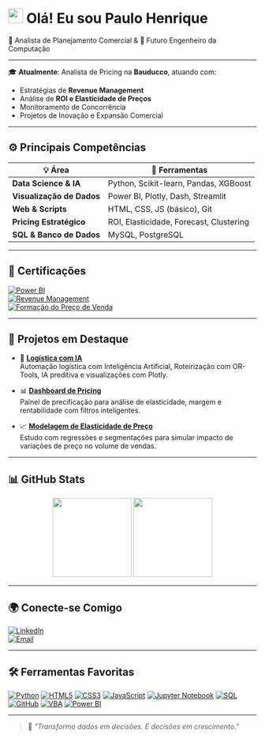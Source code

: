 <h1><img src="https://raw.githubusercontent.com/rahulbanerjee26/githubProfileReadmeGenerator/main/gifs/wave.gif" width="30"> Olá! Eu sou Paulo Henrique</h1>
🎯 Analista de Planejamento Comercial & 🚀 Futuro Engenheiro da Computação

---

🎓 **Atualmente**: Analista de Pricing na **Bauducco**, atuando com:
- Estratégias de **Revenue Management**
- Análise de **ROI e Elasticidade de Preços**
- Monitoramento de Concorrência
- Projetos de Inovação e Expansão Comercial

---

## ⚙️ Principais Competências

| 💡 Área | 🚀 Ferramentas |
|--------|----------------|
| **Data Science & IA** | Python, Scikit-learn, Pandas, XGBoost |
| **Visualização de Dados** | Power BI, Plotly, Dash, Streamlit |
| **Web & Scripts** | HTML, CSS, JS (básico), Git |
| **Pricing Estratégico** | ROI, Elasticidade, Forecast, Clustering |
| **SQL & Banco de Dados** | MySQL, PostgreSQL |

---

## 📌 Certificações

[![Power BI](https://img.shields.io/badge/-Power%20BI-blue?style=for-the-badge&logo=microsoft)](https://example.com)  
[![Revenue Management](https://img.shields.io/badge/-Revenue%20Management-purple?style=for-the-badge&logo=analytics)](https://example.com)  
[![Formação do Preço de Venda](https://img.shields.io/badge/-Preço%20de%20Venda-orange?style=for-the-badge&logo=academy)](https://example.com)

---

## 🚀 Projetos em Destaque

- 🔧 [**Logística com IA**](https://github.com/HnerikeNato/case-logistica-ia)  
  Automação logística com Inteligência Artificial, Roteirização com OR-Tools, IA preditiva e visualizações com Plotly.

- 📊 [**Dashboard de Pricing**](https://github.com/HnerikeNato/seu-projeto)  
  Painel de precificação para análise de elasticidade, margem e rentabilidade com filtros inteligentes.

- 📈 [**Modelagem de Elasticidade de Preço**](https://github.com/HnerikeNato/seu-projeto)  
  Estudo com regressões e segmentações para simular impacto de variações de preço no volume de vendas.

---

## 📊 GitHub Stats

<div align="center">
  <img height="160px" src="https://github-readme-stats.vercel.app/api?username=Henrique-Torquato&show_icons=true&theme=radical  " />
  <img height="160px" src="https://github-readme-stats.vercel.app/api/top-langs/?username=Henrique-Torquato&layout=compact&theme=radical  " />
</div>

---

## 🌍 Conecte-se Comigo

[![LinkedIn](https://img.shields.io/badge/-LinkedIn-blue?style=for-the-badge&logo=linkedin)](https://www.linkedin.com/in/hhenrique-torquato/)  
[![Email](https://img.shields.io/badge/-E--mail-red?style=for-the-badge&logo=gmail)](mailto:hhenrique.torquato@gmail.com)

---

## 🛠️ Ferramentas Favoritas

[![Python](https://img.shields.io/badge/Python-FFD43B?style=flat-square&logo=python&logoColor=blue )](https://python.org )
[![HTML5](https://img.shields.io/badge/HTML5-E34F26?style=flat-square&logo=html5&logoColor=white )](https://developer.mozilla.org/en-US/docs/Web/HTML )
[![CSS3](https://img.shields.io/badge/CSS3-1572B6?style=flat-square&logo=css3&logoColor=white )](https://developer.mozilla.org/en-US/docs/Web/CSS )
[![JavaScript](https://img.shields.io/badge/JavaScript-F7DF1E?style=flat-square&logo=javascript&logoColor=black )](https://developer.mozilla.org/en-US/docs/Web/JavaScript )
[![Jupyter Notebook](https://img.shields.io/badge/Jupyter-FF6F00?style=flat-square&logo=jupyter&logoColor=white )](https://jupyter.org )
[![SQL](https://img.shields.io/badge/SQL-003366?style=flat-square&logo=mysql&logoColor=white )](https://www.mysql.com )
[![GitHub](https://img.shields.io/badge/GitHub-181717?style=flat-square&logo=github&logoColor=white )](https://github.com/Henrique-Torquato )
[![VBA](https://img.shields.io/badge/VBA-009999?style=flat-square&logo=visual-basic-dot-net&logoColor=white )](https://learn.microsoft.com/en-us/dotnet/visual-basic/ )
[![Power BI](https://img.shields.io/badge/Power%20BI-107C10?style=flat-square&logo=microsoft-power-bi&logoColor=white )](https://powerbi.microsoft.com )

---

> 🧠 _"Transformo dados em decisões. E decisões em crescimento."_  
